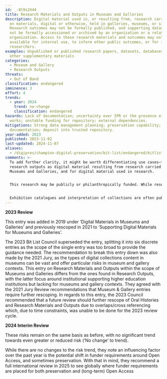 ```yaml
---
id: _-8l9i2X44
title: Research Materials and Outputs in Museums and Galleries
description: Digital material used in, or resulting from, research carried out
  on materials, digital or otherwise, held in galleries, museums, or similar.
  Research outcomes may not be formally published, and supporting datasets may
  not be formally accessioned or archived by an organization or a related
  organization. Access to these research materials and outcomes may only be made
  available for internal use, to inform other public outcomes, or for individual
  researchers.
examples: Unpublished or published research papers, datasets, databases and
  other supplementary materials
categories:
  - Museum and Gallery
  - Research Outputs
threats:
  - Out of Band
classification: endangered
imminence: 3
effort: 4
trends:
  - year: 2024
    trend: no-change
    classification: endangered
hazards: Lack of documentation; uncertainty over IPR or the presence of orphaned
  works; unstable funding for repository; external dependencies.
mitigations: Strong data management planning; preservation capability; good
  documentation; deposit into trusted repository.
year-added: 2023
published: 2023-11-02
last-updated: 2024-11-07
aliases:
  - /digipres/champion-digital-preservation/bit-list/endangered/bitlist-research-materials-outputs-museums-galleries
comments: >-
  To add further clarity, it might be worth differentiating use cases—for
  research outputs as digital material resulting from research carried out in
  Museums and Galleries, and for digital material used in research.


  This research may be publicly or philanthropically funded. While research materials - used and/or developed in the course or research - and research outputs may not be made publicly available, they may be used to inform other outputs, e.g. exhibition, interpretation, conservation, etc.


  Exhibition catalogues and interpretation of collections are often published online in research papers.
---
```

**2023 Review**

This entry was added in 2019 under ‘Digital Materials in Museums and Galleries’ and previously rescoped in 2021 to ‘Supporting Digital Materials for Museums and Galleries’.

The 2023 Bit List Council superseded the entry, splitting it into six discrete entries as the scope of the single entry was too broad to provide the guidance needed. The recommendation to break this entry down was also made by the 2021 Jury, as the types of digital collections content in museums can be vast and offer particular risks in museum and gallery contexts. This entry on Research Materials and Outputs within the scope of Museums and Galleries differs from the ones found in Research Outputs, with the latter focus around institutional supporting higher education institutions but lacking for museums and gallery contexts. They agreed with the 2021 Jury Review recommendations that Museum & Gallery entries require further rescoping. In regards to this entry, the 2023 Council recommended that a future review should further rescope of Oral Histories and Research Materials and Outputs due to overlaps/cross referencing which, due to time constraints, was unable to be done for the 2023 review cycle.

**2024 Interim Review**

These risks remain on the same basis as before, with no significant trend towards even greater or reduced risk (‘No change’ to trend).

While there are no changes to the risk trend, they note an influencing factor over the past year is the potential shift in funder requirements around Open Access, and sometimes preservation. With that in mind, they recommend a full international review in 2025 to see globally where funder requirements are placed for both preservation and (long-term) Open Access
